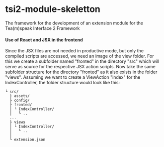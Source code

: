 # tsi2-module-skeletton
The framework for the development of an extension module for the Tea(m)speak Interface 2 Framework

#### Use of React and JSX in the frontend
Since the JSX files are not needed in productive mode, but only the compiled scripts are accessed, we need an image of the view folder. For this we create a subfolder named "fronted" in the directory "src" which will serve as source for the respective JSX action scripts. Now take the same subfolder structure for the directory "fronted" as it also exists in the folder "views". Assuming we want to create a ViewAction "index" for the IndexController, the folder structure would look like this:

```
└ src/
  ├ assets/
  ├ config/
  ├ fronted/
  │ └ IndexController/
  │   └ ..
  ...
  ├ views
  │ └ IndexController/
  │   └ ..
  │
  └ extension.json
```
